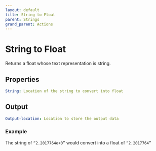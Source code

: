 ```yaml
---
layout: default
title: String to Float
parent: Strings
grand_parent: Actions
---
```

# String to Float
Returns a float whose text representation is string.

## Properties
```yaml
String: Location of the string to convert into float
```

## Output
```yaml
Output-location: Location to store the output data
```

### Example
The string of `“2.2017764e+0”` would convert into a float of `“2.2017764”`
